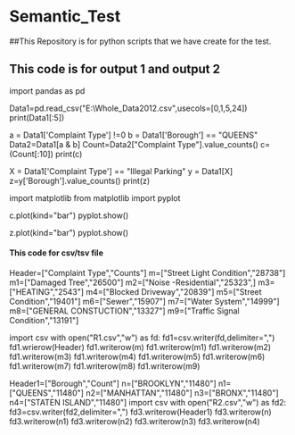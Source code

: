 # Semantic_Test
##This Repository is for python scripts that we have create for the test.
## This code is for output 1 and output 2
import pandas as pd

Data1=pd.read_csv("E:\Whole_Data2012.csv",usecols=[0,1,5,24])
print(Data1[:5])


a = Data1['Complaint Type'] !=0
b = Data1['Borough'] == "QUEENS"
Data2=Data1[a & b]
Count=Data2["Complaint Type"].value_counts()
c=(Count[:10])
print(c)
  

X = Data1['Complaint Type'] == "Illegal Parking"
y = Data1[X]
z=y['Borough'].value_counts()
print(z)

import matplotlib
from matplotlib import pyplot

c.plot(kind="bar")
pyplot.show()     

z.plot(kind="bar")
pyplot.show()       


#### This code for csv/tsv file

Header=["Complaint Type","Counts"]
m=["Street Light Condition","28738"]
m1=["Damaged Tree","26500"]
m2=["Noise -Residential","25323",]
m3=["HEATING","2543"]
m4=["Blocked Driveway","20839"]
m5=["Street Condition","19401"]
m6=["Sewer","15907"]
m7=["Water System","14999"]
m8=["GENERAL CONSTUCTION","13327"]
m9=["Traffic Signal Condition","13191"]

import csv
with open("R1.csv","w") as fd:
    fd1=csv.writer(fd,delimiter=",")
    fd1.wrierow(Header)
    fd1.writerow(m)
    fd1.writerow(m1)
    fd1.writerow(m2)
    fd1.writerow(m3)
    fd1.writerow(m4)
    fd1.writerow(m5)
    fd1.writerow(m6)
    fd1.writerow(m7)
    fd1.writerow(m8)
    fd1.writerow(m9)


Header1=["Borough","Count"]
n=["BROOKLYN","11480"]
n1=["QUEENS","11480"]
n2=["MANHATTAN","11480"]
n3=["BRONX","11480"]
n4=["STATEN ISLAND","11480"]
import csv
with open("R2.csv","w") as fd2:
    fd3=csv.writer(fd2,delimiter=",")
    fd3.writerow(Header1)
    fd3.writerow(n)
    fd3.writerow(n1)
    fd3.writerow(n2)
    fd3.writerow(n3)
    fd3.writerow(n4)
